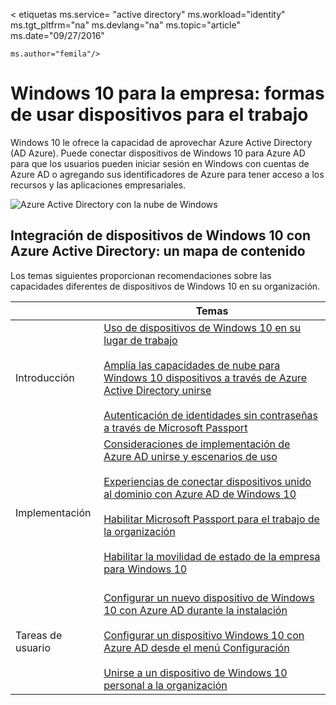 <properties
    pageTitle="Windows 10 para la empresa: formas de usar dispositivos para el trabajo | Microsoft Azure"
    description="Descripción general de implementación de dispositivos de Windows 10 para empresas y cómo integrar con Azure Active Directory para la nube de Windows. Lo mismo que las diferentes formas de un dispositivo se puede aprovisionar y usar en una empresa a través del portal de Azure."
    keywords="nube de Windows, Windows en Azure Active Directory, los dispositivos de Windows 10 en Azure, dispositivos de Windows Azure"
    services="active-directory"
    documentationCenter=""
    authors="femila"
    manager="swadhwa"
    editor=""
    tags="azure-classic-portal"/>

< etiquetas ms.service= "active directory" ms.workload="identity" ms.tgt_pltfrm="na" ms.devlang="na" ms.topic="article" ms.date="09/27/2016"

    ms.author="femila"/>

# <a name="windows-10-for-the-enterprise-ways-to-use-devices-for-work"></a>Windows 10 para la empresa: formas de usar dispositivos para el trabajo

Windows 10 le ofrece la capacidad de aprovechar Azure Active Directory (AD Azure). Puede conectar dispositivos de Windows 10 para Azure AD para que los usuarios pueden iniciar sesión en Windows con cuentas de Azure AD o agregando sus identificadores de Azure para tener acceso a los recursos y las aplicaciones empresariales.

![Azure Active Directory con la nube de Windows](./media/active-directory-azureadjoin/windows10-overview.png)


## <a name="integrating-windows-10-devices-with-azure-active-directory--a-content-map"></a>Integración de dispositivos de Windows 10 con Azure Active Directory: un mapa de contenido

Los temas siguientes proporcionan recomendaciones sobre las capacidades diferentes de dispositivos de Windows 10 en su organización.

|              | Temas                                                                                                                                                                                                    |
|--------------------------------|-------------------------------------------------------------------------------------------------------------------------------------------------------------------------------------------------------------------------------------------------------------------------------------------------------------|
| Introducción                  | [Uso de dispositivos de Windows 10 en su lugar de trabajo](active-directory-azureadjoin-windows10-devices.md) <br> <br> [Amplía las capacidades de nube para Windows 10 dispositivos a través de Azure Active Directory unirse](active-directory-azureadjoin-overview.md) <br> <br> [Autenticación de identidades sin contraseñas a través de Microsoft Passport](active-directory-azureadjoin-passport.md)                              |
| Implementación     | [Consideraciones de implementación de Azure AD unirse y escenarios de uso](active-directory-azureadjoin-deployment-aadjoindirect.md) <br><br> [Experiencias de conectar dispositivos unido al dominio con Azure AD de Windows 10](active-directory-azureadjoin-devices-group-policy.md)<br><br>[Habilitar Microsoft Passport para el trabajo de la organización](active-directory-azureadjoin-passport-deployment.md)<br><br> [Habilitar la movilidad de estado de la empresa para Windows 10](active-directory-windows-enterprise-state-roaming-overview.md)<br><br> |
| Tareas de usuario    | [Configurar un nuevo dispositivo de Windows 10 con Azure AD durante la instalación](active-directory-azureadjoin-user-frx.md) <br><br> [Configurar un dispositivo Windows 10 con Azure AD desde el menú Configuración](active-directory-azureadjoin-user-upgrade.md) <br><br> [Unirse a un dispositivo de Windows 10 personal a la organización](active-directory-azureadjoin-personal-device.md) |
